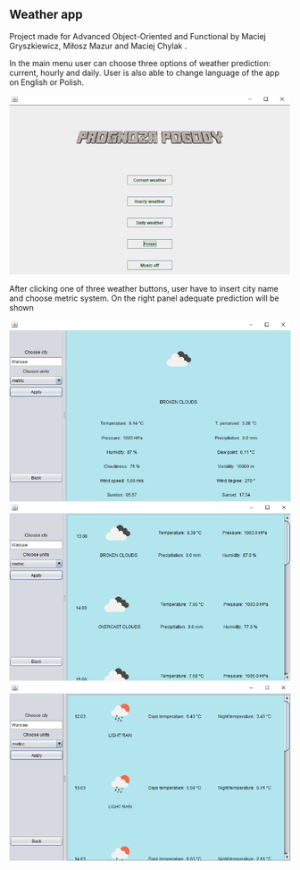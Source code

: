 ## Weather app

Project made for Advanced Object-Oriented and Functional by Maciej Gryszkiewicz, Miłosz Mazur and Maciej Chylak .

In the main menu user can choose three options of weather prediction: current, hourly and daily. User is also able to change language of the app on English or Polish. 

![Main menu](./pictures/image1.png)

After clicking one of three weather buttons, user have to insert city name and choose metric system. On the right panel adequate prediction will be shown

![Current weather](./pictures/image2.png)
![Hourly weather](./pictures/image3.png)
![Daily weather](./pictures/image4.png)
